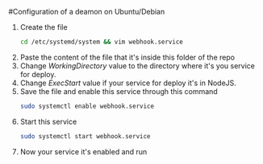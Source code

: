#Configuration of a deamon on Ubuntu/Debian
1.  Create the file
    ```bash
    cd /etc/systemd/system && vim webhook.service
    ```
2.  Paste the content of the file that it's inside this folder of the repo
3.  Change *WorkingDirectory* value to the directory where it's you service for deploy.
4.  Change *ExecStart* value if your service for deploy it's in NodeJS.
5.  Save the file and enable this service through this command 
    ```bash
    sudo systemctl enable webhook.service
    ```
6. Start this service 
    ```bash
    sudo systemctl start webhook.service
    ```
7.  Now your service it's enabled and run